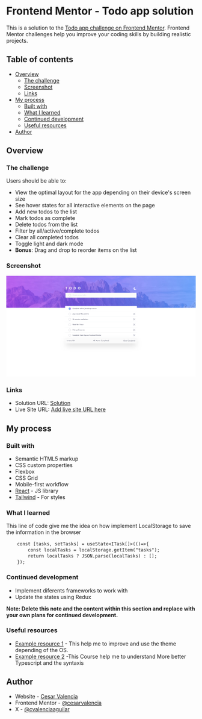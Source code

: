# Frontend Mentor - Todo app solution

This is a solution to the [Todo app challenge on Frontend Mentor](https://www.frontendmentor.io/challenges/todo-app-Su1_KokOW). Frontend Mentor challenges help you improve your coding skills by building realistic projects.

## Table of contents

- [Overview](#overview)
  - [The challenge](#the-challenge)
  - [Screenshot](#screenshot)
  - [Links](#links)
- [My process](#my-process)
  - [Built with](#built-with)
  - [What I learned](#what-i-learned)
  - [Continued development](#continued-development)
  - [Useful resources](#useful-resources)
- [Author](#author)


## Overview

### The challenge

Users should be able to:

- View the optimal layout for the app depending on their device's screen size
- See hover states for all interactive elements on the page
- Add new todos to the list
- Mark todos as complete
- Delete todos from the list
- Filter by all/active/complete todos
- Clear all completed todos
- Toggle light and dark mode
- **Bonus**: Drag and drop to reorder items on the list

### Screenshot

![screenshot](./images/ScreenshotDesktop.png)

### Links

- Solution URL: [Solution](https://github.com/cvalencia1991/Typescript-React)
- Live Site URL: [Add live site URL here](https://your-live-site-url.com)

## My process

### Built with

- Semantic HTML5 markup
- CSS custom properties
- Flexbox
- CSS Grid
- Mobile-first workflow
- [React](https://reactjs.org/) - JS library
- [Tailwind](https://tailwindcss.com/) - For styles


### What I learned

This line of code give me the idea on how implement LocalStorage to save the information in the browser

```React
    const [tasks, setTasks] = useState<ITask[]>(()=>{
        const localTasks = localStorage.getItem("tasks");
        return localTasks ? JSON.parse(localTasks) : [];
    });
```

### Continued development

- Implement diferents frameworks to work with
- Update the states using Redux

**Note: Delete this note and the content within this section and replace with your own plans for continued development.**

### Useful resources

- [Example resource 1](https://www.youtube.com/watch?v=_8FTL-xNz9Q) - This help me to improve and use the theme depending of the OS.
- [Example resource 2](https://www.udemy.com/course/understanding-typescript/) -This Course help me to understand More better Typescript and the syntaxis

## Author

- Website - [Cesar Valencia](https://cvalencia1991.github.io/Portfolio/)
- Frontend Mentor - [@cesarvalencia](https://www.frontendmentor.io/profile/cvalencia1991)
- X - [@cvalenciaaguilar](https://twitter.com/cvalenciaguilar)
